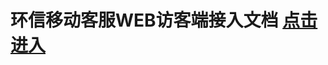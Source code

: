 环信移动客服WEB访客端接入文档 [点击进入](http://docs.easemob.com/cs/300visitoraccess/20webplugin)
==============================



